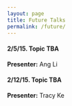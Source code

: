 ```yaml
---
layout: page
title: Future Talks
permalink: /future/
---
```


#### 2/5/15. Topic TBA
**Presenter:** Ang Li

#### 2/12/15. Topic TBA
**Presenter:** Tracy Ke

